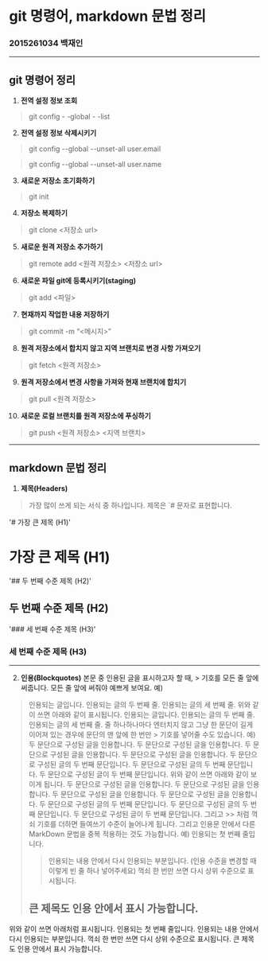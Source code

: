 # git 명령어, markdown 문법 정리
### 2015261034 백재인
***
## git 명령어 정리
1. **전역 설정 정보 조회**
> git config - -global - -list
2. **전역 설정 정보 삭제시키기**
> git config --global --unset-all user.email

> git config --global --unset-all user.name
3. **새로운 저장소 초기화하기**
> git init
4. **저장소 복제하기**
> git clone <저장소 url>
5. **새로운 원격 저장소 추가하기**
> git remote add <원격 저장소> <저장소 url>
6. **새로운 파일 git에 등록시키기(staging)**
> git add <파일>
7. **현재까지 작업한 내용 저장하기**
> git commit -m “<메시지>”
8. **원격 저장소에서 합치지 않고 지역 브랜치로 변경 사항 가져오기**
> git fetch <원격 저장소>
9. **원격 저장소에서 변경 사항을 가져와 현재 브랜치에 합치기**
> git pull <원격 저장소>
10. **새로운 로컬 브랜치를 원격 저장소에 푸싱하기**
> git push <원격 저장소> <지역 브랜치>
***
## markdown 문법 정리
1. **제목(Headers)**
> 가장 많이 쓰게 되는 서식 중 하나입니다. 제목은 `# 문자로 표현합니다.

'# 가장 큰 제목 (H1)'
# 가장 큰 제목 (H1)
'## 두 번째 수준 제목 (H2)'
## 두 번째 수준 제목 (H2)
'### 세 번째 수준 제목 (H3)'
### 세 번째 수준 제목 (H3)
***
2. **인용(Blockquotes)**
본문 중 인용된 글을 표시하고자 할 때, > 기호를 모든 줄 앞에 써줍니다. 모든 줄 앞에 써줘야 예쁘게 보여요.
예)
> 인용되는 글입니다.
> 인용되는 글의 두 번째 줄.
> 인용되는 글의 세 번째 줄.
위와 같이 쓰면 아래와 같이 표시됩니다.
인용되는 글입니다.
인용되는 글의 두 번째 줄.
인용되는 글의 세 번째 줄.
줄 하나하나마다 엔터치지 않고 그냥 한 문단이 길게 이어져 있는 경우에 문단의 맨 앞에 한 번만 > 기호를 넣어줄 수도 있습니다.
예)
> 두 문단으로 구성된 글을 인용합니다. 두 문단으로 구성된 글을 인용합니다. 두 문단으로 구성된 글을 인용합니다. 두 문단으로 구성된 글을 인용합니다.
> 두 문단으로 구성된 글의 두 번째 문단입니다. 두 문단으로 구성된 글의 두 번째 문단입니다. 두 문단으로 구성된 글이 두 번째 문단입니다.
위와 같이 쓰면 아래와 같이 보이게 됩니다.
두 문단으로 구성된 글을 인용합니다. 두 문단으로 구성된 글을 인용합니다. 두 문단으로 구성된 글을 인용합니다. 두 문단으로 구성된 글을 인용합니다.
두 문단으로 구성된 글의 두 번째 문단입니다. 두 문단으로 구성된 글의 두 번째 문단입니다. 두 문단으로 구성된 글이 두 번째 문단입니다.
그리고 >> 처럼 꺽쇠 기호를 더하면 들여쓰기 수준이 늘어나게 됩니다. 그리고 인용문 안에서 다른 MarkDown 문법을 중복 적용하는 것도 가능합니다.
예)
> 인용되는 첫 번째 줄입니다.
>> 인용되는 내용 안에서 다시 인용되는 부분입니다.
> (인용 수준을 변경할 때 이렇게 빈 줄 하나 넣어주세요)
> 꺽쇠 한 번만 쓰면 다시 상위 수준으로 표시됩니다.
> ## 큰 제목도 인용 안에서 표시 가능합니다.
위와 같이 쓰면 아래처럼 표시됩니다.
인용되는 첫 번째 줄입니다.
인용되는 내용 안에서 다시 인용되는 부분입니다.
꺽쇠 한 번만 쓰면 다시 상위 수준으로 표시됩니다.
큰 제목도 인용 안에서 표시 가능합니다.
